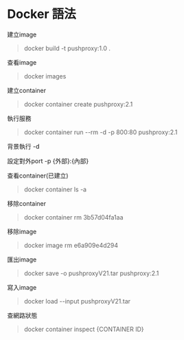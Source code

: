 # Docker 語法

建立image

> docker build -t pushproxy:1.0 .

查看image

> docker images

建立container

> docker container create pushproxy:2.1

執行服務

> docker container run --rm -d -p 800:80 pushproxy:2.1

背景執行 -d 

設定對外port -p {外部}:{內部}


查看container\(已建立\)

> docker container ls -a

移除container

> docker container rm 3b57d04fa1aa

移除image

> docker image rm e6a909e4d294

匯出image

> docker save -o pushproxyV21.tar pushproxy:2.1

寫入image

> docker load --input pushproxyV21.tar

查網路狀態

> docker container inspect {CONTAINER ID}